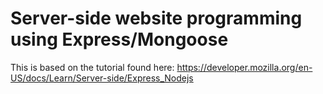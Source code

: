 # Server-side website programming using Express/Mongoose

This is based on the tutorial found here: https://developer.mozilla.org/en-US/docs/Learn/Server-side/Express_Nodejs
